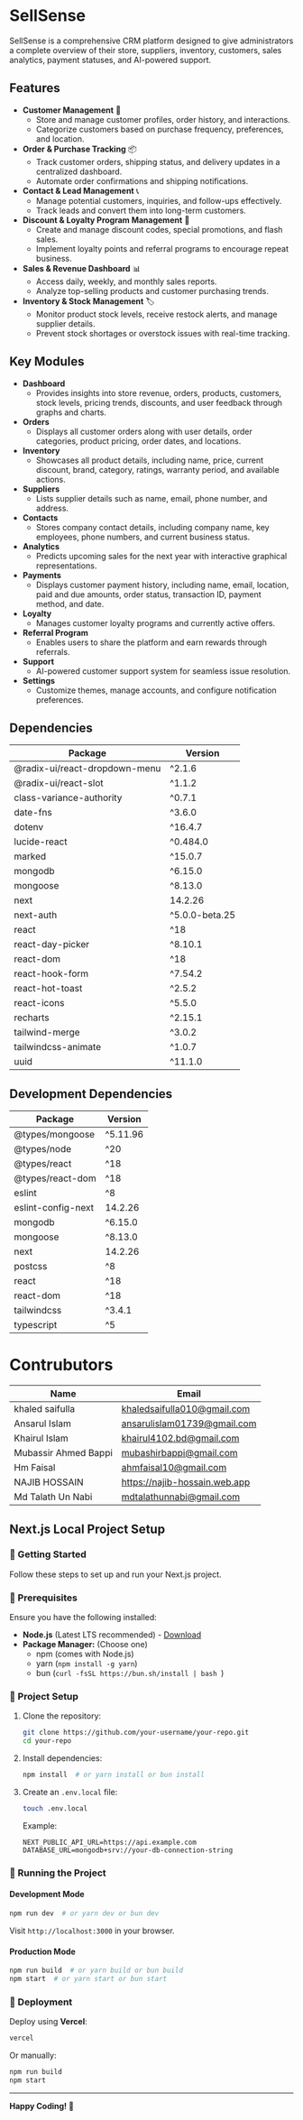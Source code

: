 # SellSense

SellSense is a comprehensive CRM platform designed to give administrators a complete overview of their store, suppliers, inventory, customers, sales analytics, payment statuses, and AI-powered support.

## Features

- **Customer Management** 👥
  - Store and manage customer profiles, order history, and interactions.
  - Categorize customers based on purchase frequency, preferences, and location.
- **Order & Purchase Tracking** 📦
  - Track customer orders, shipping status, and delivery updates in a centralized dashboard.
  - Automate order confirmations and shipping notifications.
- **Contact & Lead Management** 📞
  - Manage potential customers, inquiries, and follow-ups effectively.
  - Track leads and convert them into long-term customers.
- **Discount & Loyalty Program Management** 🎁
  - Create and manage discount codes, special promotions, and flash sales.
  - Implement loyalty points and referral programs to encourage repeat business.
- **Sales & Revenue Dashboard** 📊
  - Access daily, weekly, and monthly sales reports.
  - Analyze top-selling products and customer purchasing trends.
- **Inventory & Stock Management** 🏷️
  - Monitor product stock levels, receive restock alerts, and manage supplier details.
  - Prevent stock shortages or overstock issues with real-time tracking.

## Key Modules

- **Dashboard**
  - Provides insights into store revenue, orders, products, customers, stock levels, pricing trends, discounts, and user feedback through graphs and charts.
- **Orders**
  - Displays all customer orders along with user details, order categories, product pricing, order dates, and locations.
- **Inventory**
  - Showcases all product details, including name, price, current discount, brand, category, ratings, warranty period, and available actions.
- **Suppliers**
  - Lists supplier details such as name, email, phone number, and address.
- **Contacts**
  - Stores company contact details, including company name, key employees, phone numbers, and current business status.
- **Analytics**
  - Predicts upcoming sales for the next year with interactive graphical representations.
- **Payments**
  - Displays customer payment history, including name, email, location, paid and due amounts, order status, transaction ID, payment method, and date.
- **Loyalty**
  - Manages customer loyalty programs and currently active offers.
- **Referral Program**
  - Enables users to share the platform and earn rewards through referrals.
- **Support**
  - AI-powered customer support system for seamless issue resolution.
- **Settings**
  - Customize themes, manage accounts, and configure notification preferences.

## Dependencies

| Package                       | Version        |
| ----------------------------- | -------------- |
| @radix-ui/react-dropdown-menu | ^2.1.6         |
| @radix-ui/react-slot          | ^1.1.2         |
| class-variance-authority      | ^0.7.1         |
| date-fns                      | ^3.6.0         |
| dotenv                        | ^16.4.7        |
| lucide-react                  | ^0.484.0       |
| marked                        | ^15.0.7        |
| mongodb                       | ^6.15.0        |
| mongoose                      | ^8.13.0        |
| next                          | 14.2.26        |
| next-auth                     | ^5.0.0-beta.25 |
| react                         | ^18            |
| react-day-picker              | ^8.10.1        |
| react-dom                     | ^18            |
| react-hook-form               | ^7.54.2        |
| react-hot-toast               | ^2.5.2         |
| react-icons                   | ^5.5.0         |
| recharts                      | ^2.15.1        |
| tailwind-merge                | ^3.0.2         |
| tailwindcss-animate           | ^1.0.7         |
| uuid                          | ^11.1.0        |

## Development Dependencies

| Package            | Version  |
| ------------------ | -------- |
| @types/mongoose    | ^5.11.96 |
| @types/node        | ^20      |
| @types/react       | ^18      |
| @types/react-dom   | ^18      |
| eslint             | ^8       |
| eslint-config-next | 14.2.26  |
| mongodb            | ^6.15.0  |
| mongoose           | ^8.13.0  |
| next               | 14.2.26  |
| postcss            | ^8       |
| react              | ^18      |
| react-dom          | ^18      |
| tailwindcss        | ^3.4.1   |
| typescript         | ^5       |

# Contrubutors

| Name                 | Email                         |
| -------------------- | ----------------------------- |
| khaled saifulla      | khaledsaifulla010@gmail.com   |
| Ansarul Islam        | ansarulislam01739@gmail.com   |
| Khairul Islam        | khairul4102.bd@gmail.com      |
| Mubassir Ahmed Bappi | mubashirbappi@gmail.com       |
| Hm Faisal            | ahmfaisal10@gmail.com         |
| NAJIB HOSSAIN        | https://najib-hossain.web.app |
| Md Talath Un Nabi    | mdtalathunnabi@gmail.com      |

## Next.js Local Project Setup

### 🚀 Getting Started

Follow these steps to set up and run your Next.js project.

### 📌 Prerequisites

Ensure you have the following installed:

- **Node.js** (Latest LTS recommended) - [Download](https://nodejs.org/)
- **Package Manager:** (Choose one)
  - npm (comes with Node.js)
  - yarn (`npm install -g yarn`)
  - bun (`curl -fsSL https://bun.sh/install | bash
`)

### 📂 Project Setup

1. Clone the repository:
   ```sh
   git clone https://github.com/your-username/your-repo.git
   cd your-repo
   ```
2. Install dependencies:
   ```sh
   npm install  # or yarn install or bun install
   ```
3. Create an `.env.local` file:
   ```sh
   touch .env.local
   ```
   Example:
   ```env
   NEXT_PUBLIC_API_URL=https://api.example.com
   DATABASE_URL=mongodb+srv://your-db-connection-string
   ```

### 🏃 Running the Project

#### Development Mode

```sh
npm run dev  # or yarn dev or bun dev
```

Visit `http://localhost:3000` in your browser.

#### Production Mode

```sh
npm run build  # or yarn build or bun build
npm start  # or yarn start or bun start
```

### 🚀 Deployment

Deploy using **Vercel**:

```sh
vercel
```

Or manually:

```sh
npm run build
npm start
```

---

**Happy Coding! 🎉**
